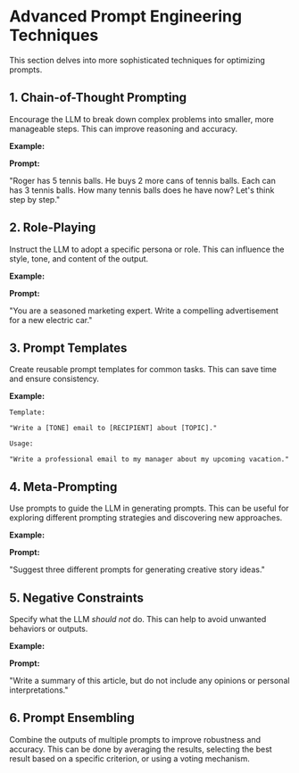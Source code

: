# Advanced Prompt Engineering Techniques

This section delves into more sophisticated techniques for optimizing prompts.

## 1. Chain-of-Thought Prompting

Encourage the LLM to break down complex problems into smaller, more manageable steps.  This can improve reasoning and accuracy.

**Example:**

**Prompt:**

"Roger has 5 tennis balls. He buys 2 more cans of tennis balls. Each can has 3 tennis balls. How many tennis balls does he have now? Let's think step by step."

## 2. Role-Playing

Instruct the LLM to adopt a specific persona or role.  This can influence the style, tone, and content of the output.

**Example:**

**Prompt:**

"You are a seasoned marketing expert.  Write a compelling advertisement for a new electric car."

## 3. Prompt Templates

Create reusable prompt templates for common tasks.  This can save time and ensure consistency.

**Example:**

```
Template:

"Write a [TONE] email to [RECIPIENT] about [TOPIC]."

Usage:

"Write a professional email to my manager about my upcoming vacation."
```

## 4. Meta-Prompting

Use prompts to guide the LLM in generating prompts. This can be useful for exploring different prompting strategies and discovering new approaches.

**Example:**

**Prompt:**

"Suggest three different prompts for generating creative story ideas."

## 5. Negative Constraints

Specify what the LLM *should not* do. This can help to avoid unwanted behaviors or outputs.

**Example:**

**Prompt:**

"Write a summary of this article, but do not include any opinions or personal interpretations."

## 6. Prompt Ensembling

Combine the outputs of multiple prompts to improve robustness and accuracy. This can be done by averaging the results, selecting the best result based on a specific criterion, or using a voting mechanism.